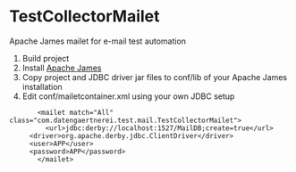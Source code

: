 # TestCollectorMailet
Apache James mailet for e-mail test automation

1. Build project
2. Install [Apache James](https://james.apache.org/)
3. Copy project and JDBC driver jar files to conf/lib of your Apache James installation
4. Edit conf/mailetcontainer.xml using your own JDBC setup

```
       <mailet match="All" class="com.datengaertnerei.test.mail.TestCollectorMailet">
         <url>jdbc:derby://localhost:1527/MailDB;create=true</url>
	 <driver>org.apache.derby.jdbc.ClientDriver</driver>
	 <user>APP</user>
	 <password>APP</password>
       </mailet>
```
